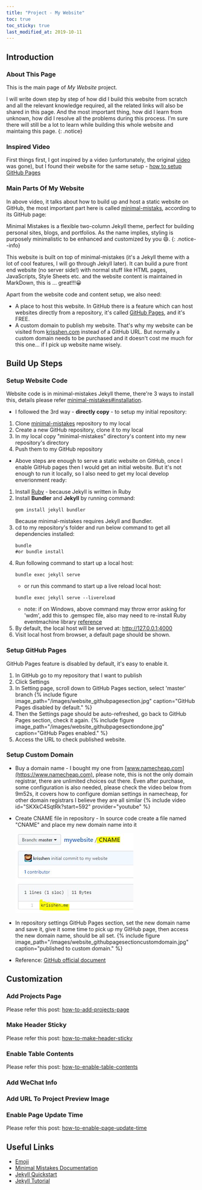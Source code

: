 ```yaml
---
title: "Project - My Website"
toc: true
toc_sticky: true
last_modified_at: 2019-10-11
---
```


## Introduction

### About This Page

This is the main page of *My Website* project.

I will write down step by step of how did I build this website from scratch and all the relevant knowledge required, all the related links will also be shared in this page. And the most important thing, how did I learn from unknown, how did I resolve all the problems during this process. I'm sure there will still be a lot to learn while building this whole website and maintaing this page. 
{: .notice}

### Inspired Video

First things first, I got inspired by a video (unfortunately, the original [video](https://web.archive.org/web/20191220055309if_/https://www.youtube.com/watch?v=qWrcgHwSG8M&feature=youtu.be) was gone), but I found their website for the same setup - [how to setup GitHub Pages](https://www.dataoptimal.com/github-data-science-portfolio/)

### Main Parts Of My Website

In above video, it talks about how to build up and host a static website on GitHub, the most important part here is called [minimal-mistaks](https://github.com/mmistakes/minimal-mistakes), according to its GitHub page:

Minimal Mistakes is a flexible two-column Jekyll theme, perfect for building personal sites, blogs, and portfolios. As the name implies, styling is purposely minimalistic to be enhanced and customized by you 😄.
{: .notice--info}

This website is built on top of minimal-mistakes (it's a Jekyll theme with a lot of cool features, I will go through Jekyll later). It can build a pure front end website (no server side!) with normal stuff like HTML pages, JavaScripts, Style Sheets etc. and the website content is maintained in MarkDown, this is ... great!!!😀 

Apart from the website code and content setup, we also need:

- A place to host this website. In GitHub there is a feature which can host websites directly from a repository, it's called [GitHub Pages](https://pages.github.com/), and it's FREE.
- A custom domain to publish my website. That's why my website can be visited from [krisshen.com](https://krisshen.com) instead of a GitHub URL. But normally a custom domain needs to be purchased and it doesn't cost me much for this one... if I pick up website name wisely.

## Build Up Steps

### Setup Website Code

Website code is in minimal-mistakes Jekyll theme, there're 3 ways to install this, details please refer [minimal-mistakes#installation](https://github.com/mmistakes/minimal-mistakes#installation).

- I followed the 3rd way - **directly copy** - to setup my initial repository:
1. Clone [minimal-mistakes](https://github.com/mmistakes/minimal-mistakes) repository to my local
2. Create a new GitHub repository, clone it to my local
3. In my local copy "minimal-mistakes" directory's content into my new repository's directory
4. Push them to my GitHub repository

- Above steps are enough to serve a static website on GitHub, once I enable GitHub pages then I would get an initial website. But it's not enough to run it locally, so I also need to get my local develop enverionment ready:
1. Install [Ruby](https://jekyllrb.com/docs/installation/) - because Jekyll is written in Ruby
2. Install **Bundler** and **Jekyll** by running command:
    ```
    gem install jekyll bundler
    ```
    Because minimal-mistakes requires Jekyll and Bundler.
3. cd to my repository's folder and run below command to get all dependencies installed:
   ```
   bundle
   #or bundle install
   ```
4. Run following command to start up a local host:
   ```
   bundle exec jekyll serve
   ```
   - or run this command to start up a live reload local host:
   ```
   bundle exec jekyll serve --livereload
   ```
   - note: if on Windows, above command may throw error asking for 'wdm', add this to .gemspec file, also
   may need to re-install Ruby eventmachine library [reference](https://stackoverflow.com/questions/30682575/unable-to-load-the-eventmachine-c-extension-to-use-the-pure-ruby-reactor)
5. By default, the local host will be served at: http://127.0.0.1:4000
6. Visit local host from browser, a default page should be shown.

### Setup GitHub Pages

GitHub Pages feature is disabled by default, it's easy to enable it.

1. In GitHub go to my repository that I want to publish
2. Click Settings
3. In Setting page, scroll down to GitHub Pages section, select 'master' branch
    {% include figure image_path="/images/website_githubpagesection.jpg" caption="GitHub Pages disabled by default." %}
4. Then the Settings page should be auto-refreshed, go back to GitHub Pages section, check it again.
    {% include figure image_path="/images/website_githubpagesectiondone.jpg" caption="GitHub Pages enabled." %}
5. Access the URL to check published website.

### Setup Custom Domain

- Buy a domain name - I bought my one from [www.namecheap.com](https://www.namecheap.com), please note, this is not the only domain registrar, there are unlimited choices out there. Even after purchase, some configuration is also needed, please check the video below from 9m52s, it covers how to configure domian settings in namecheap, for other domain registrars I believe they are all similar
    {% include video id="SKXkC4SqtRk?start=592" provider="youtube" %}
- Create CNAME file in repository - In source code create a file named "CNAME" and place my new domain name into it 
    
    ![CNAME](/images/CNAME.jpg)

- In repository settings GitHub Pages section, set the new domain name and save it, give it some time to pick up my GitHub page, then access the new domain name, should be all set.
    {% include figure image_path="/images/website_githubpagesectioncustomdomain.jpg" caption="published to custom domain." %}  

- Reference: [GitHub official document](https://help.github.com/en/articles/managing-a-custom-domain-for-your-github-pages-site)

## Customization

### Add Projects Page

Please refer this post: [how-to-add-projects-page](/project_website/how-to-add-projects-page/)

### Make Header Sticky

Please refer this post: [how-to-make-header-sticky](/project_website/how-to-make-header-sticky/)

### Enable Table Contents

Please refer this post: [how-to-enable-table-contents](/project_website/how-to-enable-table-contents/)

### Add WeChat Info

### Add URL To Project Preview Image

### Enable Page Update Time

Please refer this post: [how-to-enable-page-update-time](/project_website/how-to-enable-page-update-time/)

## Useful Links

- [Emoji](http://emojihomepage.com/)
- [Minimal Mistakes Documentation](https://mmistakes.github.io/minimal-mistakes/docs/quick-start-guide/)
- [Jekyll Quickstart](https://jekyllrb.com/docs/)
- [Jekyll Tutorial](https://jekyllrb.com/docs/step-by-step/01-setup/)